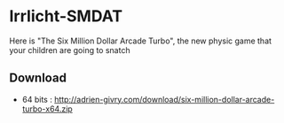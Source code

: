 # Irrlicht-SMDAT
Here is "The Six Million Dollar Arcade Turbo", the new physic game that your children are going to snatch

## Download

- 64 bits : http://adrien-givry.com/download/six-million-dollar-arcade-turbo-x64.zip

